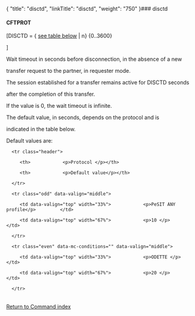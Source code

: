 {
    "title": "disctd",
    "linkTitle": "disctd",
    "weight": "750"
}### <span id="disctd"></span>disctd

#### **CFTPROT**

\[DISCTD = { <u>see table below</u> | n} {0..3600}
\]

Wait timeout in seconds before disconnection, in the absence of a new
transfer request to the partner, in requester mode.

The session established for a transfer remains active for DISCTD seconds
after the completion of this transfer.

If the value is 0, the wait timeout is infinite.

The default value, in seconds, depends on the protocol and is
indicated in the table below.

Default values are:

<table data-border="1" data-cellspacing="0">
   <thead>
      <tr class="header">
         <th>            <p>Protocol </p></th>
         <th>            <p>Default value</p></th>
      </tr>
   </thead>
   <tbody>
      <tr class="odd" data-valign="middle">
         <td data-valign="top" width="33%">            <p>PeSIT ANY profile</p>         </td>
         <td data-valign="top" width="67%">            <p>10 </p>         </td>
      </tr>
      <tr class="even" data-mc-conditions="" data-valign="middle">
         <td data-valign="top" width="33%">            <p>ODETTE </p>         </td>
         <td data-valign="top" width="67%">            <p>20 </p>         </td>
      </tr>
   </tbody>
</table>

[Return to Command index](../)
